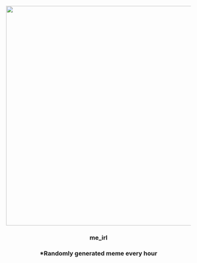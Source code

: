 <p align="center">
        <img src="https://i.redd.it/9pio7pysib791.png" width="600" height="600">
        </p>
        <h3 align="center">me_irl</h3>
        <h3 align="center">*Randomly generated meme every hour</h3>
    